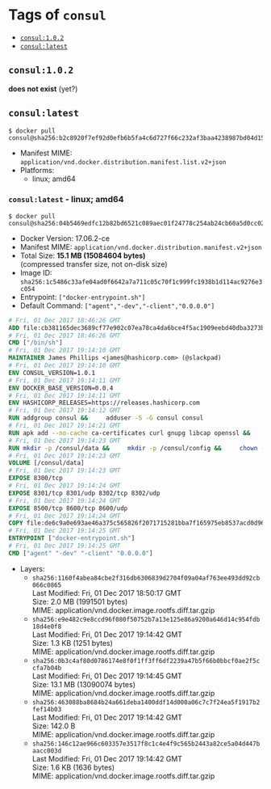 <!-- THIS FILE IS GENERATED VIA './update-remote.sh' -->

# Tags of `consul`

-	[`consul:1.0.2`](#consul102)
-	[`consul:latest`](#consullatest)

## `consul:1.0.2`

**does not exist** (yet?)

## `consul:latest`

```console
$ docker pull consul@sha256:b2c8920f7ef92d0efb6b5fa4c6d727f66c232af3baa4238987bd04d150940c3c
```

-	Manifest MIME: `application/vnd.docker.distribution.manifest.list.v2+json`
-	Platforms:
	-	linux; amd64

### `consul:latest` - linux; amd64

```console
$ docker pull consul@sha256:04b5469edfc12b82bd6521c089aec01f24778c254ab24cb60a5d0cc024a63624
```

-	Docker Version: 17.06.2-ce
-	Manifest MIME: `application/vnd.docker.distribution.manifest.v2+json`
-	Total Size: **15.1 MB (15084604 bytes)**  
	(compressed transfer size, not on-disk size)
-	Image ID: `sha256:1c5486c33afe04ad0f6642a7a711c05c70f1c999fc1938b1d114ac9276e3c054`
-	Entrypoint: `["docker-entrypoint.sh"]`
-	Default Command: `["agent","-dev","-client","0.0.0.0"]`

```dockerfile
# Fri, 01 Dec 2017 18:46:26 GMT
ADD file:cb381165dec3689cf77e902c07ea78ca4da6bce4f5ac1909eebd40dba3273bfe in / 
# Fri, 01 Dec 2017 18:46:26 GMT
CMD ["/bin/sh"]
# Fri, 01 Dec 2017 19:14:10 GMT
MAINTAINER James Phillips <james@hashicorp.com> (@slackpad)
# Fri, 01 Dec 2017 19:14:10 GMT
ENV CONSUL_VERSION=1.0.1
# Fri, 01 Dec 2017 19:14:11 GMT
ENV DOCKER_BASE_VERSION=0.0.4
# Fri, 01 Dec 2017 19:14:11 GMT
ENV HASHICORP_RELEASES=https://releases.hashicorp.com
# Fri, 01 Dec 2017 19:14:12 GMT
RUN addgroup consul &&     adduser -S -G consul consul
# Fri, 01 Dec 2017 19:14:21 GMT
RUN apk add --no-cache ca-certificates curl gnupg libcap openssl &&     gpg --keyserver pgp.mit.edu --recv-keys 91A6E7F85D05C65630BEF18951852D87348FFC4C &&     mkdir -p /tmp/build &&     cd /tmp/build &&     wget ${HASHICORP_RELEASES}/docker-base/${DOCKER_BASE_VERSION}/docker-base_${DOCKER_BASE_VERSION}_linux_amd64.zip &&     wget ${HASHICORP_RELEASES}/docker-base/${DOCKER_BASE_VERSION}/docker-base_${DOCKER_BASE_VERSION}_SHA256SUMS &&     wget ${HASHICORP_RELEASES}/docker-base/${DOCKER_BASE_VERSION}/docker-base_${DOCKER_BASE_VERSION}_SHA256SUMS.sig &&     gpg --batch --verify docker-base_${DOCKER_BASE_VERSION}_SHA256SUMS.sig docker-base_${DOCKER_BASE_VERSION}_SHA256SUMS &&     grep ${DOCKER_BASE_VERSION}_linux_amd64.zip docker-base_${DOCKER_BASE_VERSION}_SHA256SUMS | sha256sum -c &&     unzip docker-base_${DOCKER_BASE_VERSION}_linux_amd64.zip &&     cp bin/gosu bin/dumb-init /bin &&     wget ${HASHICORP_RELEASES}/consul/${CONSUL_VERSION}/consul_${CONSUL_VERSION}_linux_amd64.zip &&     wget ${HASHICORP_RELEASES}/consul/${CONSUL_VERSION}/consul_${CONSUL_VERSION}_SHA256SUMS &&     wget ${HASHICORP_RELEASES}/consul/${CONSUL_VERSION}/consul_${CONSUL_VERSION}_SHA256SUMS.sig &&     gpg --batch --verify consul_${CONSUL_VERSION}_SHA256SUMS.sig consul_${CONSUL_VERSION}_SHA256SUMS &&     grep consul_${CONSUL_VERSION}_linux_amd64.zip consul_${CONSUL_VERSION}_SHA256SUMS | sha256sum -c &&     unzip -d /bin consul_${CONSUL_VERSION}_linux_amd64.zip &&     cd /tmp &&     rm -rf /tmp/build &&     apk del gnupg openssl &&     rm -rf /root/.gnupg
# Fri, 01 Dec 2017 19:14:23 GMT
RUN mkdir -p /consul/data &&     mkdir -p /consul/config &&     chown -R consul:consul /consul
# Fri, 01 Dec 2017 19:14:23 GMT
VOLUME [/consul/data]
# Fri, 01 Dec 2017 19:14:23 GMT
EXPOSE 8300/tcp
# Fri, 01 Dec 2017 19:14:24 GMT
EXPOSE 8301/tcp 8301/udp 8302/tcp 8302/udp
# Fri, 01 Dec 2017 19:14:24 GMT
EXPOSE 8500/tcp 8600/tcp 8600/udp
# Fri, 01 Dec 2017 19:14:24 GMT
COPY file:de6c9a0e693ae46a375c565826f2071715281bba7f165975eb8537acd0d96ff4 in /usr/local/bin/docker-entrypoint.sh 
# Fri, 01 Dec 2017 19:14:25 GMT
ENTRYPOINT ["docker-entrypoint.sh"]
# Fri, 01 Dec 2017 19:14:25 GMT
CMD ["agent" "-dev" "-client" "0.0.0.0"]
```

-	Layers:
	-	`sha256:1160f4abea84cbe2f316db6306839d2704f09a04af763ee493dd92cb066c0865`  
		Last Modified: Fri, 01 Dec 2017 18:50:17 GMT  
		Size: 2.0 MB (1991501 bytes)  
		MIME: application/vnd.docker.image.rootfs.diff.tar.gzip
	-	`sha256:e9e482c9e8ccd96f080f50752b7a13e125e86a9200a646d14c954fdb18d4e0f8`  
		Last Modified: Fri, 01 Dec 2017 19:14:42 GMT  
		Size: 1.3 KB (1251 bytes)  
		MIME: application/vnd.docker.image.rootfs.diff.tar.gzip
	-	`sha256:0b3c4af80d0786174e8f0f1ff3ff6df2239a47b5f66b0bbcf0ae2f5ccfa7b04b`  
		Last Modified: Fri, 01 Dec 2017 19:14:45 GMT  
		Size: 13.1 MB (13090074 bytes)  
		MIME: application/vnd.docker.image.rootfs.diff.tar.gzip
	-	`sha256:463088ba8684b24a661deba1400ddf14d000a06c7c7f24ea5f1917b2fef14b03`  
		Last Modified: Fri, 01 Dec 2017 19:14:42 GMT  
		Size: 142.0 B  
		MIME: application/vnd.docker.image.rootfs.diff.tar.gzip
	-	`sha256:146c12ae966c603357e3517f8c1c4e4f9c565b2443a82ce5a04d447baacc003d`  
		Last Modified: Fri, 01 Dec 2017 19:14:42 GMT  
		Size: 1.6 KB (1636 bytes)  
		MIME: application/vnd.docker.image.rootfs.diff.tar.gzip

